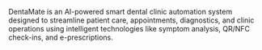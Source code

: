 DentaMate is an AI-powered smart dental clinic automation system designed to streamline patient care, appointments, diagnostics, and clinic operations using intelligent technologies like symptom analysis, QR/NFC check-ins, and e-prescriptions.
